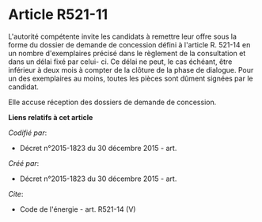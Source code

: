 # Article R521-11

L'autorité compétente invite les candidats à remettre leur offre sous la forme du dossier de demande de concession défini à
l'article R. 521-14 en un nombre d'exemplaires précisé dans le règlement de la consultation et dans un délai fixé par celui-
ci. Ce délai ne peut, le cas échéant, être inférieur à deux mois à compter de la clôture de la phase de dialogue. Pour un des
exemplaires au moins, toutes les pièces sont dûment signées par le candidat. 

Elle accuse réception des dossiers de demande de concession.

**Liens relatifs à cet article**

_Codifié par_:

  - Décret n°2015-1823 du 30 décembre 2015 - art.

_Créé par_:

  - Décret n°2015-1823 du 30 décembre 2015 - art.

_Cite_:

  - Code de l'énergie - art. R521-14 (V)

